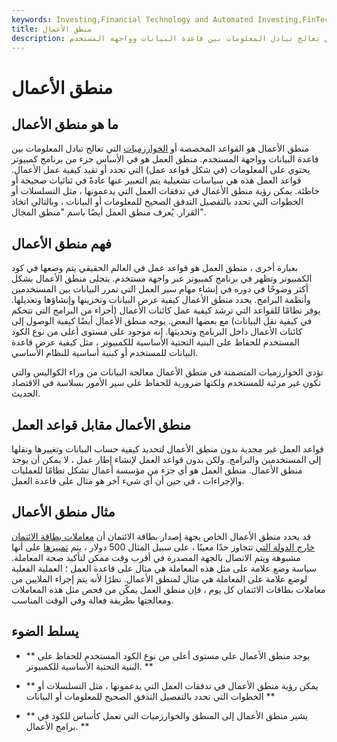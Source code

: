 ```yaml
---
keywords: Investing,Financial Technology and Automated Investing,FinTech
title: منطق الأعمال
description: منطق الأعمال هو القواعد المخصصة أو الخوارزميات التي تعالج تبادل المعلومات بين قاعدة البيانات وواجهة المستخدم.
---
```


# منطق الأعمال
## ما هو منطق الأعمال

منطق الأعمال هو القواعد المخصصة أو [الخوارزميات](/algorithm) التي تعالج تبادل المعلومات بين قاعدة البيانات وواجهة المستخدم. منطق العمل هو في الأساس جزء من برنامج كمبيوتر يحتوي على المعلومات (في شكل قواعد عمل) التي تحدد أو تقيد كيفية عمل الأعمال. قواعد العمل هذه هي سياسات تشغيلية يتم التعبير عنها عادةً في ثنائيات صحيحة أو خاطئة. يمكن رؤية منطق الأعمال في تدفقات العمل التي يدعمونها ، مثل التسلسلات أو الخطوات التي تحدد بالتفصيل التدفق الصحيح للمعلومات أو البيانات ، وبالتالي اتخاذ القرار. يُعرف منطق العمل أيضًا باسم "منطق المجال".

## فهم منطق الأعمال

بعبارة أخرى ، منطق العمل هو قواعد عمل في العالم الحقيقي يتم وضعها في كود الكمبيوتر وتظهر في برنامج كمبيوتر عبر واجهة مستخدم. يتجلى منطق الأعمال بشكل أكثر وضوحًا في دوره في إنشاء مهام سير العمل التي تمرر البيانات بين المستخدمين وأنظمة البرامج. يحدد منطق الأعمال كيفية عرض البيانات وتخزينها وإنشاؤها وتعديلها. يوفر نظامًا للقواعد التي ترشد كيفية عمل كائنات الأعمال (أجزاء من البرامج التي تتحكم في كيفية نقل البيانات) مع بعضها البعض. يوجه منطق الأعمال أيضًا كيفية الوصول إلى كائنات الأعمال داخل البرنامج وتحديثها. إنه موجود على مستوى أعلى من نوع الكود المستخدم للحفاظ على البنية التحتية الأساسية للكمبيوتر ، مثل كيفية عرض قاعدة البيانات للمستخدم أو كبنية أساسية للنظام الأساسي.

تؤدي الخوارزميات المتضمنة في منطق الأعمال معالجة البيانات من وراء الكواليس والتي تكون غير مرئية للمستخدم ولكنها ضرورية للحفاظ على سير الأمور بسلاسة في الاقتصاد الحديث.

## منطق الأعمال مقابل قواعد العمل

قواعد العمل غير مجدية بدون منطق الأعمال لتحديد كيفية حساب البيانات وتغييرها ونقلها إلى المستخدمين والبرامج. ولكن بدون قواعد العمل لإنشاء إطار عمل ، لا يمكن أن يوجد منطق الأعمال. منطق العمل هو أي جزء من مؤسسة أعمال تشكل نظامًا للعمليات والإجراءات ، في حين أن أي شيء آخر هو مثال على قاعدة العمل.

## مثال منطق الأعمال

قد يحدد منطق الأعمال الخاص بجهة إصدار بطاقة الائتمان أن [معاملات بطاقة الائتمان خارج الدولة التي](/transaction) تتجاوز حدًا معينًا ، على سبيل المثال 500 دولار ، يتم [تمييزها](/flag) على أنها مشبوهة ويتم الاتصال بالجهة المصدرة في أقرب وقت ممكن لتأكيد صحة المعاملة. سياسة وضع علامة على مثل هذه المعاملة هي مثال على قاعدة العمل ؛ العملية الفعلية لوضع علامة على المعاملة هي مثال لمنطق الأعمال. نظرًا لأنه يتم إجراء الملايين من معاملات بطاقات الائتمان كل يوم ، فإن منطق العمل يمكّن من فحص مثل هذه المعاملات ومعالجتها بطريقة فعالة وفي الوقت المناسب.

## يسلط الضوء

- ** يوجد منطق الأعمال على مستوى أعلى من نوع الكود المستخدم للحفاظ على البنية التحتية الأساسية للكمبيوتر. **

- ** يمكن رؤية منطق الأعمال في تدفقات العمل التي يدعمونها ، مثل التسلسلات أو الخطوات التي تحدد بالتفصيل التدفق الصحيح للمعلومات أو البيانات **

- ** يشير منطق الأعمال إلى المنطق والخوارزميات التي تعمل كأساس للكود في برامج الأعمال. **

